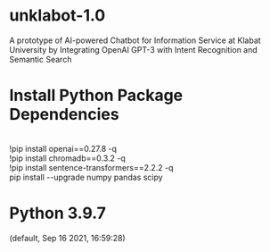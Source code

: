# unklabot-1.0
A prototype of AI-powered Chatbot for Information Service at Klabat University by Integrating OpenAI GPT-3 with Intent Recognition and Semantic Search

# Install Python Package Dependencies
<br>!pip install openai==0.27.8 -q
<br>!pip install chromadb==0.3.2 -q
<br>!pip install sentence-transformers==2.2.2 -q
<br>pip install --upgrade numpy pandas scipy

# Python 3.9.7 
(default, Sep 16 2021, 16:59:28) 

